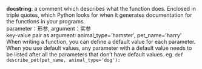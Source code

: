 **docstring**: a comment which describes what the function does. Enclosed in triple quotes, which Python looks for when it generates documentation for the functions in your programs.  
parameter：形参, argument：实参  
key-value pair as argument: animal_type='hamster', pet_name='harry'  
When writing a function, you can define a default value for each parameter. When you use default values, any parameter with a default value needs to be listed after all the parameters that don’t have default values. eg.
`def describe_pet(pet_name, animal_type='dog'):`
